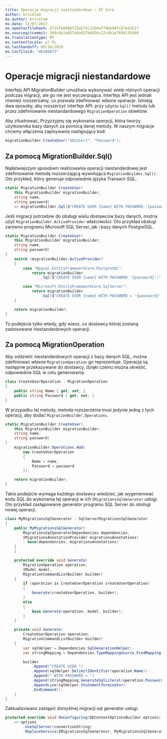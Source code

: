 ```yaml
---
title: Operacje migracji niestandardowe — EF Core
author: bricelam
ms.author: bricelam
ms.date: 11/07/2017
ms.openlocfilehash: d715fe0408f25eb75c3160af79bb98fc87e41b17
ms.sourcegitcommit: 269c8a1a457a9ad27b4026c22c4b1a76991fb360
ms.translationtype: MT
ms.contentlocale: pl-PL
ms.lasthandoff: 09/18/2018
ms.locfileid: "46284073"
---
```

<a name="custom-migrations-operations"></a>Operacje migracji niestandardowe
============================
Interfejs API MigrationBuilder umożliwia wykonywać wiele różnych operacji podczas migracji, ale go nie jest wyczerpująca. Interfejs API jest jednak również rozszerzalny, co pozwala zdefiniować własne operacje. Istnieją dwa sposoby, aby rozszerzyć interfejs API: przy użyciu `Sql()` metody lub przez zdefiniowanie niestandardowego `MigrationOperation` obiektów.

Aby zilustrować, Przyjrzyjmy się wykonania operacji, która tworzy użytkownika bazy danych za pomocą danej metody. W naszym migracje chcemy włączenia zapisywania następujący kod:

``` csharp
migrationBuilder.CreateUser("SQLUser1", "Password");
```

<a name="using-migrationbuildersql"></a>Za pomocą MigrationBuilder.Sql()
----------------------------
Najłatwiejszym sposobem realizowania operacji niestandardowej jest zdefiniowanie metodę rozszerzającą wywołująca `MigrationBuilder.Sql()`.
Oto przykład, który generuje odpowiednie języka Transact-SQL.

``` csharp
static MigrationBuilder CreateUser(
    this MigrationBuilder migrationBuilder,
    string name,
    string password)
    => migrationBuilder.Sql($"CREATE USER {name} WITH PASSWORD '{password}';");
```

Jeśli migracji potrzebne do obsługi wielu dostawców bazy danych, można użyć `MigrationBuilder.ActiveProvider` właściwości. Oto przykład obsługi zarówno programu Microsoft SQL Server, jak i bazy danych PostgreSQL.

``` csharp
static MigrationBuilder CreateUser(
    this MigrationBuilder migrationBuilder,
    string name,
    string password)
{
    switch (migrationBuilder.ActiveProvider)
    {
        case "Npgsql.EntityFrameworkCore.PostgreSQL":
            return migrationBuilder
                .Sql($"CREATE USER {name} WITH PASSWORD '{password}';");

        case "Microsoft.EntityFrameworkCore.SqlServer":
            return migrationBuilder
                .Sql($"CREATE USER {name} WITH PASSWORD = '{password}';");
    }

    return migrationBuilder;
}
```

To podejście tylko wtedy, gdy wiesz, co dostawcy której zostaną zastosowane niestandardowych operacji.

<a name="using-a-migrationoperation"></a>Za pomocą MigrationOperation
---------------------------
Aby oddzielić niestandardowych operacji z bazy danych SQL, można zdefiniować własne `MigrationOperation` go reprezentuje. Operacja są następnie przekazywane do dostawcy, dzięki czemu można określić, odpowiednie SQL w celu generowania.

``` csharp
class CreateUserOperation : MigrationOperation
{
    public string Name { get; set; }
    public string Password { get; set; }
}
```

W przypadku tej metody, metoda rozszerzenia musi jedynie jedną z tych operacji, aby dodać `MigrationBuilder.Operations`.

``` csharp
static MigrationBuilder CreateUser(
    this MigrationBuilder migrationBuilder,
    string name,
    string password)
{
    migrationBuilder.Operations.Add(
        new CreateUserOperation
        {
            Name = name,
            Password = password
        });

    return migrationBuilder;
}
```

Takie podejście wymaga każdego dostawcy wiedzieć, jak wygenerować kodu SQL do wykonania tej operacji w ich `IMigrationsSqlGenerator` usługi. Oto przykład zastępowanie generator programu SQL Server do obsługi nowej operacji.

``` csharp
class MyMigrationsSqlGenerator : SqlServerMigrationsSqlGenerator
{
    public MyMigrationsSqlGenerator(
        MigrationsSqlGeneratorDependencies dependencies,
        IMigrationsAnnotationProvider migrationsAnnotations)
        : base(dependencies, migrationsAnnotations)
    {
    }

    protected override void Generate(
        MigrationOperation operation,
        IModel model,
        MigrationCommandListBuilder builder)
    {
        if (operation is CreateUserOperation createUserOperation)
        {
            Generate(createUserOperation, builder);
        }
        else
        {
            base.Generate(operation, model, builder);
        }
    }

    private void Generate(
        CreateUserOperation operation,
        MigrationCommandListBuilder builder)
    {
        var sqlHelper = Dependencies.SqlGenerationHelper;
        var stringMapping = Dependencies.TypeMappingSource.FindMapping(typeof(string));

        builder
            .Append("CREATE USER ")
            .Append(sqlHelper.DelimitIdentifier(operation.Name))
            .Append(" WITH PASSWORD = ")
            .Append(stringMapping.GenerateSqlLiteral(operation.Password))
            .AppendLine(sqlHelper.StatementTerminator)
            .EndCommand();
    }
}
```

Zaktualizowano zastąpić domyślnej migracji sql generator usługi.

``` csharp
protected override void OnConfiguring(DbContextOptionsBuilder options)
    => options
        .UseSqlServer(connectionString)
        .ReplaceService<IMigrationsSqlGenerator, MyMigrationsSqlGenerator>();
```
